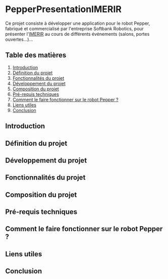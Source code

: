 # PepperPresentationIMERIR

Ce projet consiste à développer une application pour le robot Pepper, fabriqué et commercialisé par l'entreprise Softbank Robotics, pour présenter l'[IMERIR](https://www.imerir.com) au cours de différents événements (salons, portes ouvertes...)...

## Table des matières

1. [Introduction](#introduction)
2. [Définition du projet](#definition_du_projet)
3. [Fonctionnalités du projet](#fonctionnalites_du_projet)
4. [Développement du projet](#developpement_du_projet)
5. [Composition du projet](#composition_du_projet)
6. [Pré-requis techniques](#prerequis_techniques)
7. [Comment le faire fonctionner sur le robot Pepper ?](#comment_le_faire_fonctionner_sur_le_robot_Pepper)
8. [Liens utiles](#liens_utiles)
9. [Conclusion](#conclusion)

<a name="introduction"></a>
## Introduction

<a name="definition_du_projet"></a>
## Définition du projet

<a name="developpement_du_projet"></a>
## Développement du projet

<a name="fonctionnalites_du_projet"></a>
## Fonctionnalités du projet

<a name="composition_du_projet"></a>
## Composition du projet

<a name="prerequis_techniques"></a>
## Pré-requis techniques

<a name="comment_le_faire_fonctionner_sur_le_robot_Pepper"></a>
## Comment le faire fonctionner sur le robot Pepper ?

<a name="liens_utiles"></a>
## Liens utiles

<a name="conclusion"></a>
## Conclusion
